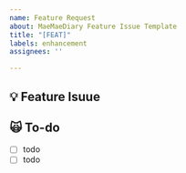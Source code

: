 ```yaml
---
name: Feature Request
about: MaeMaeDiary Feature Issue Template
title: "[FEAT]"
labels: enhancement
assignees: ''

---
```


## 💡 Feature Isuue
<!-- 관련 이슈에 대해 설명해주세요. -->

## 🙀  To-do
<!-- 해야 할 일들을 적어주세요. -->
- [ ] todo
- [ ] todo
